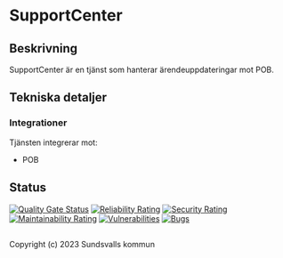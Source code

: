 # SupportCenter

## Beskrivning

SupportCenter är en tjänst som hanterar ärendeuppdateringar mot POB.

## Tekniska detaljer

### Integrationer

Tjänsten integrerar mot:

* POB

## Status

[![Quality Gate Status](https://sonarcloud.io/api/project_badges/measure?project=Sundsvallskommun_api-service-supportcenter&metric=alert_status)](https://sonarcloud.io/summary/overall?id=Sundsvallskommun_api-service-supportcenter)
[![Reliability Rating](https://sonarcloud.io/api/project_badges/measure?project=Sundsvallskommun_api-service-supportcenter&metric=reliability_rating)](https://sonarcloud.io/summary/overall?id=Sundsvallskommun_api-service-supportcenter)
[![Security Rating](https://sonarcloud.io/api/project_badges/measure?project=Sundsvallskommun_api-service-supportcenter&metric=security_rating)](https://sonarcloud.io/summary/overall?id=Sundsvallskommun_api-service-supportcenter)
[![Maintainability Rating](https://sonarcloud.io/api/project_badges/measure?project=Sundsvallskommun_api-service-supportcenter&metric=sqale_rating)](https://sonarcloud.io/summary/overall?id=Sundsvallskommun_api-service-supportcenter)
[![Vulnerabilities](https://sonarcloud.io/api/project_badges/measure?project=Sundsvallskommun_api-service-supportcenter&metric=vulnerabilities)](https://sonarcloud.io/summary/overall?id=Sundsvallskommun_api-service-supportcenter)
[![Bugs](https://sonarcloud.io/api/project_badges/measure?project=Sundsvallskommun_api-service-supportcenter&metric=bugs)](https://sonarcloud.io/summary/overall?id=Sundsvallskommun_api-service-supportcenter)

## 

Copyright (c) 2023 Sundsvalls kommun
